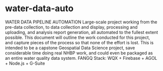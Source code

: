 # water-data-auto
WATER DATA PIPELINE AUTOMATION
Large-scale project working from the pre-data collection, to data collection and display, processing and uploading, and analysis report generation, all automated to the fullest extent possible.  This document will outline the work conducted for this project, and capture pieces of the process so that none of the effort is lost.  This is intended to be a capstone Geospatial Data Science project, save considerable time doing real NHBP work, and could even be packaged as an entire water quality data system. 
FANGQ Stack: 
WQX + Firebase + AGOL + Node.js + G-Suite
